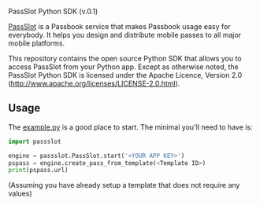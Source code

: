 PassSlot Python SDK (v.0.1)

[PassSlot](http://www.passslot.com) is a Passbook service that makes Passbook usage easy for everybody. It helps you design and distribute mobile passes to all major mobile platforms.

This repository contains the open source Python SDK that allows you to
access PassSlot from your Python app. Except as otherwise noted,
the PassSlot Python SDK is licensed under the Apache Licence, Version 2.0
(http://www.apache.org/licenses/LICENSE-2.0.html).

Usage
-----

The [example.py](example.py) is a good place to start. The minimal you'll need to
have is:
```python
import passslot

engine = passslot.PassSlot.start('<YOUR APP KEY>')
pspass = engine.create_pass_from_template(<Template ID>)
print(pspass.url)
```
(Assuming you have already setup a template that does not require any values)
